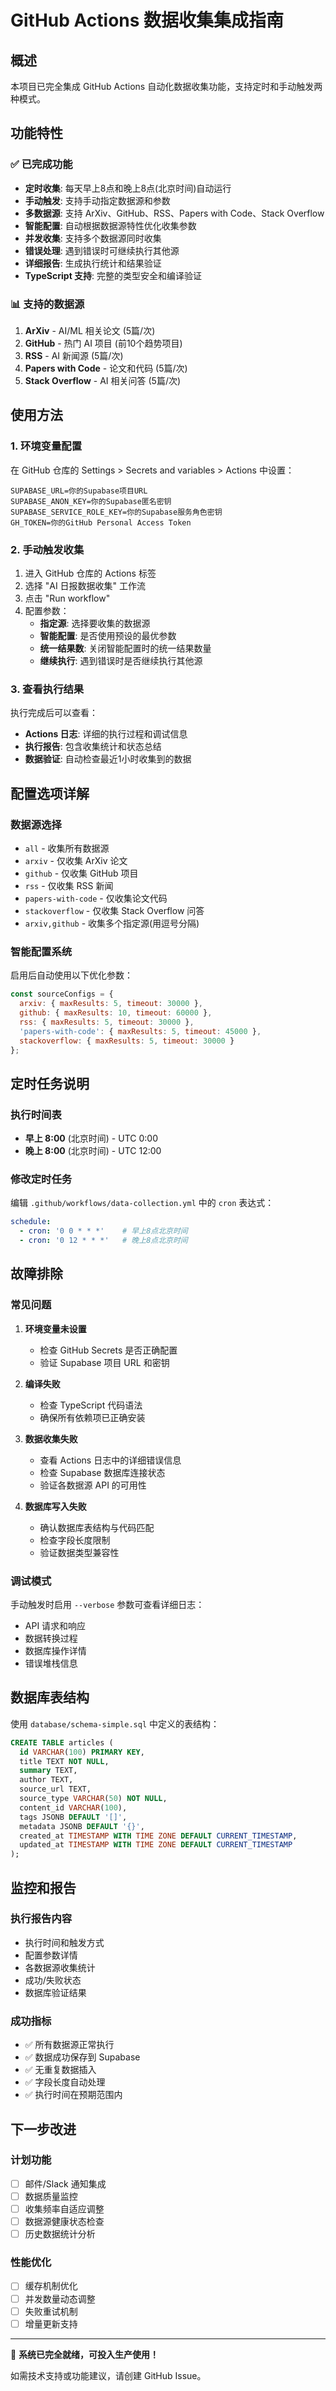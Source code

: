 # GitHub Actions 数据收集集成指南

## 概述

本项目已完全集成 GitHub Actions 自动化数据收集功能，支持定时和手动触发两种模式。

## 功能特性

### ✅ 已完成功能
- **定时收集**: 每天早上8点和晚上8点(北京时间)自动运行
- **手动触发**: 支持手动指定数据源和参数
- **多数据源**: 支持 ArXiv、GitHub、RSS、Papers with Code、Stack Overflow
- **智能配置**: 自动根据数据源特性优化收集参数
- **并发收集**: 支持多个数据源同时收集
- **错误处理**: 遇到错误时可继续执行其他源
- **详细报告**: 生成执行统计和结果验证
- **TypeScript 支持**: 完整的类型安全和编译验证

### 📊 支持的数据源
1. **ArXiv** - AI/ML 相关论文 (5篇/次)
2. **GitHub** - 热门 AI 项目 (前10个趋势项目)
3. **RSS** - AI 新闻源 (5篇/次)
4. **Papers with Code** - 论文和代码 (5篇/次)
5. **Stack Overflow** - AI 相关问答 (5篇/次)

## 使用方法

### 1. 环境变量配置

在 GitHub 仓库的 Settings > Secrets and variables > Actions 中设置：

```
SUPABASE_URL=你的Supabase项目URL
SUPABASE_ANON_KEY=你的Supabase匿名密钥
SUPABASE_SERVICE_ROLE_KEY=你的Supabase服务角色密钥
GH_TOKEN=你的GitHub Personal Access Token
```

### 2. 手动触发收集

1. 进入 GitHub 仓库的 Actions 标签
2. 选择 "AI 日报数据收集" 工作流
3. 点击 "Run workflow"
4. 配置参数：
   - **指定源**: 选择要收集的数据源
   - **智能配置**: 是否使用预设的最优参数
   - **统一结果数**: 关闭智能配置时的统一结果数量
   - **继续执行**: 遇到错误时是否继续执行其他源

### 3. 查看执行结果

执行完成后可以查看：
- **Actions 日志**: 详细的执行过程和调试信息
- **执行报告**: 包含收集统计和状态总结
- **数据验证**: 自动检查最近1小时收集到的数据

## 配置选项详解

### 数据源选择
- `all` - 收集所有数据源
- `arxiv` - 仅收集 ArXiv 论文
- `github` - 仅收集 GitHub 项目
- `rss` - 仅收集 RSS 新闻
- `papers-with-code` - 仅收集论文代码
- `stackoverflow` - 仅收集 Stack Overflow 问答
- `arxiv,github` - 收集多个指定源(用逗号分隔)

### 智能配置系统
启用后自动使用以下优化参数：
```javascript
const sourceConfigs = {
  arxiv: { maxResults: 5, timeout: 30000 },
  github: { maxResults: 10, timeout: 60000 },
  rss: { maxResults: 5, timeout: 30000 },
  'papers-with-code': { maxResults: 5, timeout: 45000 },
  stackoverflow: { maxResults: 5, timeout: 30000 }
};
```

## 定时任务说明

### 执行时间表
- **早上 8:00** (北京时间) - UTC 0:00
- **晚上 8:00** (北京时间) - UTC 12:00

### 修改定时任务
编辑 `.github/workflows/data-collection.yml` 中的 `cron` 表达式：
```yaml
schedule:
  - cron: '0 0 * * *'    # 早上8点北京时间
  - cron: '0 12 * * *'   # 晚上8点北京时间
```

## 故障排除

### 常见问题

1. **环境变量未设置**
   - 检查 GitHub Secrets 是否正确配置
   - 验证 Supabase 项目 URL 和密钥

2. **编译失败**
   - 检查 TypeScript 代码语法
   - 确保所有依赖项已正确安装

3. **数据收集失败**
   - 查看 Actions 日志中的详细错误信息
   - 检查 Supabase 数据库连接状态
   - 验证各数据源 API 的可用性

4. **数据库写入失败**
   - 确认数据库表结构与代码匹配
   - 检查字段长度限制
   - 验证数据类型兼容性

### 调试模式
手动触发时启用 `--verbose` 参数可查看详细日志：
- API 请求和响应
- 数据转换过程
- 数据库操作详情
- 错误堆栈信息

## 数据库表结构

使用 `database/schema-simple.sql` 中定义的表结构：
```sql
CREATE TABLE articles (
  id VARCHAR(100) PRIMARY KEY,
  title TEXT NOT NULL,
  summary TEXT,
  author TEXT,
  source_url TEXT,
  source_type VARCHAR(50) NOT NULL,
  content_id VARCHAR(100),
  tags JSONB DEFAULT '[]',
  metadata JSONB DEFAULT '{}',
  created_at TIMESTAMP WITH TIME ZONE DEFAULT CURRENT_TIMESTAMP,
  updated_at TIMESTAMP WITH TIME ZONE DEFAULT CURRENT_TIMESTAMP
);
```

## 监控和报告

### 执行报告内容
- 执行时间和触发方式
- 配置参数详情
- 各数据源收集统计
- 成功/失败状态
- 数据库验证结果

### 成功指标
- ✅ 所有数据源正常执行
- ✅ 数据成功保存到 Supabase
- ✅ 无重复数据插入
- ✅ 字段长度自动处理
- ✅ 执行时间在预期范围内

## 下一步改进

### 计划功能
- [ ] 邮件/Slack 通知集成
- [ ] 数据质量监控
- [ ] 收集频率自适应调整
- [ ] 数据源健康状态检查
- [ ] 历史数据统计分析

### 性能优化
- [ ] 缓存机制优化
- [ ] 并发数量动态调整
- [ ] 失败重试机制
- [ ] 增量更新支持

---

🚀 **系统已完全就绪，可投入生产使用！**

如需技术支持或功能建议，请创建 GitHub Issue。 